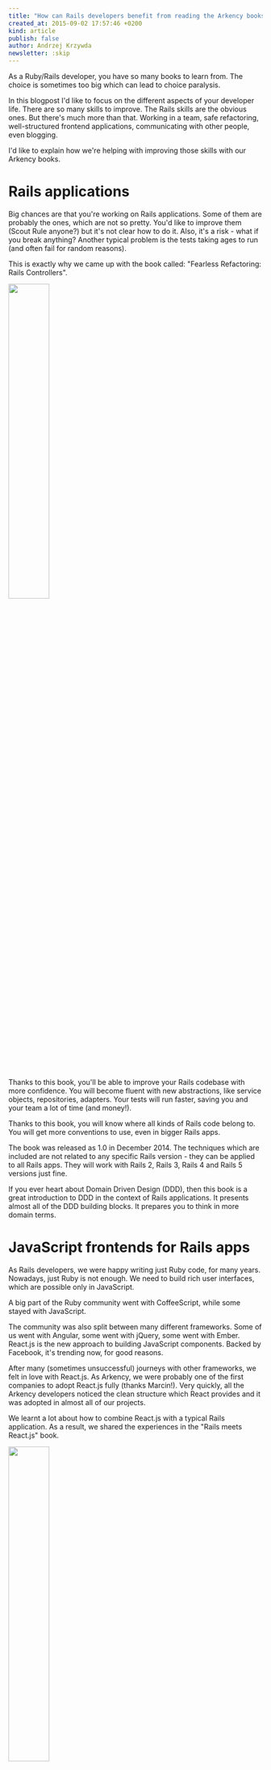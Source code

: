 ```yaml
---
title: "How can Rails developers benefit from reading the Arkency books?"
created_at: 2015-09-02 17:57:46 +0200
kind: article
publish: false
author: Andrzej Krzywda
newsletter: :skip
---
```


As a Ruby/Rails developer, you have so many books to learn from. The choice is sometimes too big which can lead to choice paralysis. 

In this blogpost I'd like to focus on the different aspects of your developer life. There are so many skills to improve. The Rails skills are the obvious ones. But there's much more than that. Working in a team, safe refactoring, well-structured frontend applications, communicating with other people, even blogging.

I'd like to explain how we're helping with improving those skills with our Arkency books. 

<!-- more -->

# Rails applications

Big chances are that you're working on Rails applications. Some of them are probably the ones, which are not so pretty. You'd like to improve them (Scout Rule anyone?) but it's not clear how to do it. Also, it's a risk - what if you break anything?
Another typical problem is the tests taking ages to run (and often fail for random reasons).

This is exactly why we came up with the book called: "Fearless Refactoring: Rails Controllers".

<a href="http://rails-refactoring.com"><img src="/assets/images/fearless-refactoring-fit.png" width="40%" /></a>

Thanks to this book, you'll be able to improve your Rails codebase with more confidence. You will become fluent with new abstractions, like service objects, repositories, adapters.
Your tests will run faster, saving you and your team a lot of time (and money!).

Thanks to this book, you will know where all kinds of Rails code belong to. You will get more conventions to use, even in bigger Rails apps.

The book was released as 1.0 in December 2014. The techniques which are included are not related to any specific Rails version - they can be applied to all Rails apps. They will work with Rails 2, Rails 3, Rails 4 and Rails 5 versions just fine.

If you ever heart about Domain Driven Design (DDD), then this book is a great introduction to DDD in the context of Rails applications. It presents almost all of the DDD building blocks. It prepares you to think in more domain terms.

# JavaScript frontends for Rails apps

As Rails developers, we were happy writing just Ruby code, for many years. Nowadays, just Ruby is not enough. We need to build rich user interfaces, which are possible only in JavaScript.

A big part of the Ruby community went with CoffeeScript, while some stayed with JavaScript.

The community was also split between many different frameworks. Some of us went with Angular, some went with jQuery, some went with Ember. 
React.js is the new approach to building JavaScript components. Backed by Facebook, it's trending now, for good reasons.

After many (sometimes unsuccessful) journeys with other frameworks, we felt in love with React.js. As Arkency, we were probably one of the first companies to adopt React.js fully (thanks Marcin!). Very quickly, all the Arkency developers noticed the clean structure which React provides and it was adopted in almost all of our projects.

We learnt a lot about how to combine React.js with a typical Rails application. As a result, we shared the experiences in the "Rails meets React.js" book. 


<a href="/rails-react"><img src="/assets/images/react-for-rails/cover-fit.png" width="40%" /></a>

The book will teach you:

* How to install and configure React.js in your Rails project.
* Working with dynamic React based forms.
* How to transform your view to React-managed components.
* What you can use React.js for in your projects and how.
* Detailed knowledge about how to use it and best practices to work with React.js, with examples.
* How to test React components.
* You will also get Ruby and CoffeeScript code for the examples.
* And it begins with a tutorial so that you start with practical skills.

Animations with React.js is such a great topic that we decided to record and include 2 videos on this topic.

## React.js by Example

We love working with React.js so much, that we also published another book on this topic - "React.js by Example".

<a href="http://reactkungfu.com/react-by-example/"><img src="http://reactkungfu.com/assets/images/rbe-cover.png" width="40%" /></a>

This book doesn't focus on the Rails integration. We wanted to share with you how to setup a separated (from Rails) React.js-based frontend.

This book is directed to people who are total React.js newbies. There are 12 typical examples implemented in React.js. Each of the examples is another chapter. Each example contains a narration on how one of us (from Arkency) approaches the development of a React.js component.

What's more - you receive all the repositories for this book! You can browse the code, you can run the examples, you can tweak them. 

After reading this book, you will be fully ready to approach a typical React.js component.

The examples are written in EcmaScript2015 and use webpack.

# Working in a team, being remote/async, communicating with the customer

Many of us want to be happy in their Rails projects. We usually want less meetings, less bureaucracy, less stress. We want more freedom and we want to be working on features that are important.

Many of us want to work asynchronously - we know the times of the day when we are most effective.
Many of us want to work remotely - not to waste time in commuting, have the freedom of traveling and have more time to spend with our families.

Many of us are scared to talk directly to the customers.

That's why we wrote the "Developers Oriented Project Management" book. We want to share what we learnt and how we're able to work remotely and asynchronously. 

<a href="/developers-oriented-project-management/"><img src="/assets/images/dopm-fit.jpg" width="40%" /></a>

This book explains all the above topics. We teach what are the requirements for the team to work remotely and asynchronously. We teach how to communicate with the customers in ways which are win-win. We teach how to deliver value to the project even in situation when there's not enough time to finish everything.

We also explain the tools, which are helpful in async collaboration.


# Blogging for busy programmers

<a href="https://arkency.dpdcart.com"><img src="/assets/images/blogging-small-fit.png" width="40%" /></a>



